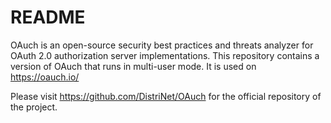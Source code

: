 # README #

OAuch is an open-source security best practices and threats analyzer for OAuth 2.0 authorization server
implementations. This repository contains a version of OAuch that runs in multi-user mode. It is used
on https://oauch.io/

Please visit https://github.com/DistriNet/OAuch for the official repository of the project.
